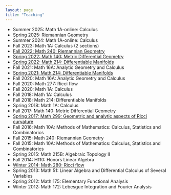 ```yaml
---
layout: page
title: "Teaching"
---
```


* Summer 2025: Math 1A-online: Calculus
* Spring 2025: Riemannian Geometry
* Summer 2024: Math 1A-online: Calculus
* Fall 2023: Math 1A: Calculus (2 sections)    
* [Fall 2022: Math 240: Riemannian Geometry](https://math.berkeley.edu/~rbamler/math240.html)
* [Spring 2022: Math 140: Metric Differential Geometry](https://math.berkeley.edu/~rbamler/math140.html)
* [Spring 2022: Math 214: Differentiable Manifolds](https://math.berkeley.edu/~rbamler/math214.html)
* Fall 2021: Math 16A: Analytic Geometry and Calculus 
* [Spring 2021: Math 214: Differentiable Manifolds](https://math.berkeley.edu/~rbamler/math214-S2021.html)
* Fall 2020: Math 16A: Analytic Geometry and Calculus
* Fall 2020: Math 277: Ricci flow 
* Fall 2020: Math 1A: Calculus 
* Fall 2018: Math 1A: Calculus 
* Fall 2018: Math 214: Differentiable Manifolds 
* Spring 2018: Math 1A: Calculus 
* Fall 2017: Math 140: Metric Differential Geometry 
* [Spring 2017: Math 299: Geometric and analytic aspects of Ricci curvature](https://www.dropbox.com/sh/b5uvcdvhs8egq82/AADpDqlYmC3mX6uK5WxcjkBUa?dl=0)
* Fall 2016: Math 10A: Methods of Mathematics: Calculus, Statistics and Combinatorics 
* Fall 2015: Math 240: Riemannian Geometry 
* Fall 2015: Math 10A: Methods of Mathematics: Calculus, Statistics and Combinatorics 
* Spring 2015: Math 215B: Algebraic Topology II 
* Fall 2014: H110: Honors Linear Algebra 
* [Winter 2014: Math 280: Ricci flow](http://math.stanford.edu/~rbamler/math280.html)
* Spring 2013: Math 51: Linear Algebra and Differential Calculus of Several Variables 
* Spring 2012: Math 175: Elementary Functional Analysis
* Winter 2012: Math 172: Lebesgue Integration and Fourier Analysis
